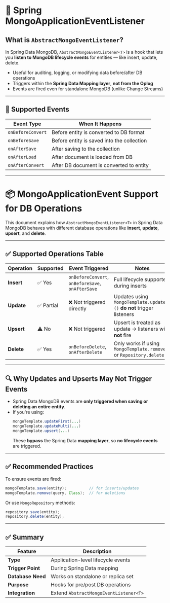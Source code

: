 
# 🌱 Spring MongoApplicationEventListener

## What is `AbstractMongoEventListener`?

In Spring Data MongoDB, `AbstractMongoEventListener<T>` is a hook that lets you **listen to MongoDB lifecycle events** for entities — like insert, update, delete.

- Useful for auditing, logging, or modifying data before/after DB operations
- Triggers within the **Spring Data Mapping layer**, **not from the Oplog**
- Events are fired even for standalone MongoDB (unlike Change Streams)

---

## 🔂 Supported Events

| Event Type              | When It Happens                              |
|--------------------------|----------------------------------------------|
| `onBeforeConvert`        | Before entity is converted to DB format      |
| `onBeforeSave`           | Before entity is saved into the collection   |
| `onAfterSave`            | After saving to the collection               |
| `onAfterLoad`            | After document is loaded from DB             |
| `onAfterConvert`         | After DB document is converted to entity     |
---

# 📦 MongoApplicationEvent Support for DB Operations

This document explains how `AbstractMongoEventListener<T>` in Spring Data MongoDB behaves with different database operations like **insert**, **update**, **upsert**, and **delete**.

---

## ✅ Supported Operations Table

| Operation     | Supported | Event Triggered                                         | Notes                                                                 |
|---------------|-----------|---------------------------------------------------------|-----------------------------------------------------------------------|
| **Insert**    | ✅ Yes     | `onBeforeConvert`, `onBeforeSave`, `onAfterSave`       | Full lifecycle supported during inserts                              |
| **Update**    | ✅ Partial | ❌ Not triggered directly                                | Updates using `MongoTemplate.update*()` **do not** trigger listeners |
| **Upsert**    | ⚠️ No      | ❌ Not triggered                                         | Upsert is treated as update → listeners will **not** fire            |
| **Delete**    | ✅ Yes     | `onBeforeDelete`, `onAfterDelete`                      | Only works if using `MongoTemplate.remove()` or `Repository.delete()`|

---

## 🔍 Why Updates and Upserts May Not Trigger Events

- Spring Data MongoDB events are **only triggered when saving or deleting an entire entity**.
- If you're using:
  ```java
  mongoTemplate.updateFirst(...)
  mongoTemplate.updateMulti(...)
  mongoTemplate.upsert(...)
  ```
  These **bypass** the Spring Data **mapping layer**, so **no lifecycle events** are triggered.

---

## ✅ Recommended Practices

To ensure events are fired:

```java
mongoTemplate.save(entity);          // for inserts/updates
mongoTemplate.remove(query, Class);  // for deletions
```

Or use `MongoRepository` methods:

```java
repository.save(entity);
repository.delete(entity);
```

---

## ✅ Summary

| Feature           | Description                                 |
|-------------------|---------------------------------------------|
| **Type**           | Application-level lifecycle events          |
| **Trigger Point**  | During Spring Data mapping                  |
| **Database Need**  | Works on standalone or replica set          |
| **Purpose**        | Hooks for pre/post DB operations            |
| **Integration**    | Extend `AbstractMongoEventListener<T>`      |
